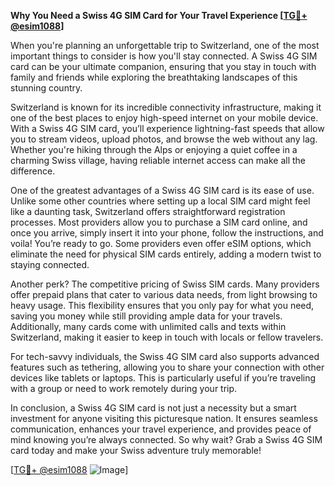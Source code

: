 **Why You Need a Swiss 4G SIM Card for Your Travel Experience [[TG💪+ @esim1088](https://t.me/s/esim1088)]**

When you're planning an unforgettable trip to Switzerland, one of the most important things to consider is how you'll stay connected. A Swiss 4G SIM card can be your ultimate companion, ensuring that you stay in touch with family and friends while exploring the breathtaking landscapes of this stunning country.

Switzerland is known for its incredible connectivity infrastructure, making it one of the best places to enjoy high-speed internet on your mobile device. With a Swiss 4G SIM card, you’ll experience lightning-fast speeds that allow you to stream videos, upload photos, and browse the web without any lag. Whether you're hiking through the Alps or enjoying a quiet coffee in a charming Swiss village, having reliable internet access can make all the difference.

One of the greatest advantages of a Swiss 4G SIM card is its ease of use. Unlike some other countries where setting up a local SIM card might feel like a daunting task, Switzerland offers straightforward registration processes. Most providers allow you to purchase a SIM card online, and once you arrive, simply insert it into your phone, follow the instructions, and voila! You’re ready to go. Some providers even offer eSIM options, which eliminate the need for physical SIM cards entirely, adding a modern twist to staying connected.

Another perk? The competitive pricing of Swiss SIM cards. Many providers offer prepaid plans that cater to various data needs, from light browsing to heavy usage. This flexibility ensures that you only pay for what you need, saving you money while still providing ample data for your travels. Additionally, many cards come with unlimited calls and texts within Switzerland, making it easier to keep in touch with locals or fellow travelers.

For tech-savvy individuals, the Swiss 4G SIM card also supports advanced features such as tethering, allowing you to share your connection with other devices like tablets or laptops. This is particularly useful if you’re traveling with a group or need to work remotely during your trip.

In conclusion, a Swiss 4G SIM card is not just a necessity but a smart investment for anyone visiting this picturesque nation. It ensures seamless communication, enhances your travel experience, and provides peace of mind knowing you’re always connected. So why wait? Grab a Swiss 4G SIM card today and make your Swiss adventure truly memorable! 

[[TG💪+ @esim1088](https://t.me/s/esim1088) ![Image](https://i.postimg.cc/Y0z9fWf4/image.png)]